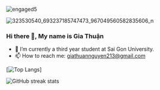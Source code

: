 

![engaged5](https://user-images.githubusercontent.com/86192249/191901425-1a3119c8-4532-4c78-ac1f-776454cb7df4.gif)



![323530540_693237185747473_967049560582835606_n](https://user-images.githubusercontent.com/86192249/211283093-75e8bbb2-da7a-460c-a1fd-e523309d7b01.jpg)

### Hi there 👋, My name is Gia Thuận
- 🔭 I’m currently a third year student at Sai Gon University. 
- 📫 How to reach me: giathuannguyen213@gmail.com 




 

[![Top Langs](https://github-readme-stats.vercel.app/api/top-langs/?username=GiaThuanKaren)]



![GitHub streak stats](https://github-readme-streak-stats.herokuapp.com/?user=GiaThuanKaren)  

